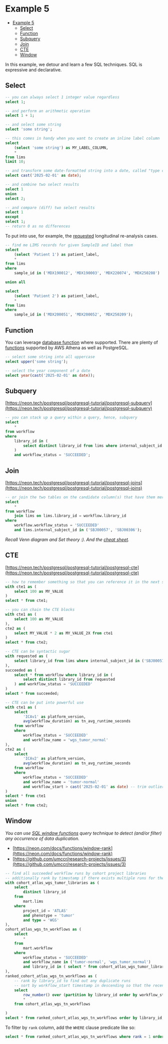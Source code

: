 # Example 5

<!-- TOC -->
* [Example 5](#example-5)
  * [Select](#select)
  * [Function](#function)
  * [Subquery](#subquery)
  * [Join](#join)
  * [CTE](#cte)
  * [Window](#window)
<!-- TOC -->


In this example, we detour and learn a few SQL techniques. SQL is expressive and declarative.


## Select

```sql
-- you can always select 1 integer value regardless
select 1;
```

```sql
-- and perform an arithmetic operation
select 1 + 1;
```

```sql
-- and select some string
select 'some string';
```

```sql
-- this comes in handy when you want to create an inline label column
select 
    (select 'some string') as MY_LABEL_COLUMN,
    *
from lims
limit 10;
```

```sql
-- and transform some date-formatted string into a date, called "type casting"
select cast('2025-02-01' as date);
```

```sql
-- and combine two select results
select 1
union
select 2;
```

```sql
-- and compare (diff) two select results
select 1
except
select 1;
-- return 0 as no differences
```

To put into use, for example, the [requested](https://umccr.slack.com/archives/CP356DDCH/p1746170088163169) longitudinal re-analysis cases.

```sql
-- find me LIMS records for given SampleID and label them
select 
    (select 'Patient 1') as patient_label, 
    * 
from lims 
where 
    sample_id in ('MDX190012', 'MDX190003', 'MDX220074', 'MDX250208')

union all

select 
    (select 'Patient 2') as patient_label, 
    * 
from lims 
where 
    sample_id in ('MDX200051', 'MDX200052', 'MDX250209');
```

## Function

You can leverage [database function](https://www.google.com/search?q=database+function) where supported. There are plenty of [functions](https://docs.aws.amazon.com/athena/latest/ug/functions-env3.html) supported by AWS Athena as well as PostgreSQL.

```sql
-- select some string into all uppercase
select upper('some string');
```

```sql
-- select the year component of a date
select year(cast('2025-02-01' as date));
```

## Subquery

[https://neon.tech/postgresql/postgresql-tutorial/postgresql-subquery](https://neon.tech/postgresql/postgresql-tutorial/postgresql-subquery)

```sql
-- you can stack up a query within a query, hence, subquery
select 
    * 
from workflow 
where 
    library_id in (
        select distinct library_id from lims where internal_subject_id in ('SBJ00057', 'SBJ00306')
    ) 
    and workflow_status = 'SUCCEEDED';
```

## Join

[https://neon.tech/postgresql/postgresql-tutorial/postgresql-joins](https://neon.tech/postgresql/postgresql-tutorial/postgresql-joins)

```sql
-- or join the two tables on the candidate column(s) that have them merged
select 
    * 
from workflow
    join lims on lims.library_id = workflow.library_id
where 
    workflow.workflow_status = 'SUCCEEDED'
    and lims.internal_subject_id in ('SBJ00057', 'SBJ00306');
```
_Recall Venn diagram and Set theory :). And the [cheat sheet](https://www.google.com/search?q=sql+join+cheat+sheet)._

## CTE

[https://neon.tech/postgresql/postgresql-tutorial/postgresql-cte](https://neon.tech/postgresql/postgresql-tutorial/postgresql-cte)

```sql
-- how to remember something so that you can reference it in the next step
with cte1 as (
    select 100 as MY_VALUE
)
select * from cte1;
```

```sql
-- you can chain the CTE blocks
with cte1 as (
    select 100 as MY_VALUE
),
cte2 as (
    select MY_VALUE * 2 as MY_VALUE_2X from cte1
)
select * from cte2;
```

```sql
-- CTE can be syntactic sugar
with requested as (
    select library_id from lims where internal_subject_id in ('SBJ00057', 'SBJ00306')
),
succeeded as (
    select * from workflow where library_id in (
        select distinct library_id from requested
    ) and workflow_status = 'SUCCEEDED'
)
select * from succeeded;
```

```sql
-- CTE can be put into powerful use
with cte1 as (
    select 
        'ICAv1' as platform_version, 
        avg(workflow_duration) as tn_avg_runtime_seconds 
    from workflow 
    where 
        workflow_status = 'SUCCEEDED' 
        and workflow_name = 'wgs_tumor_normal'
),
cte2 as (
    select 
        'ICAv2' as platform_version, 
        avg(workflow_duration) as tn_avg_runtime_seconds 
    from workflow 
    where 
        workflow_status = 'SUCCEEDED' 
        and workflow_name = 'tumor-normal'
        and workflow_start > cast('2025-02-01' as date) -- trim outlier
)
select * from cte1
union
select * from cte2;
```

## Window

_You can use [SQL window functions](https://www.google.com/search?q=SQL+window+functions) query technique to detect (and/or filter) any occurrence of data duplication._

- [https://neon.com/docs/functions/window-rank](https://neon.com/docs/functions/window-rank)
- [https://github.com/umccr/research-projects/issues/3](https://github.com/umccr/research-projects/issues/3)

```sql
-- find all succeeded workflow runs by cohort project libraries
-- additionally rank by timestamp if there exists multiple runs for the library
with cohort_atlas_wgs_tumor_libraries as (
    select
        distinct library_id
    from
        mart.lims
    where
        project_id = 'ATLAS'
        and phenotype = 'tumor'
        and type = 'WGS'
),
cohort_atlas_wgs_tn_workflows as (
    select
        *
    from
        mart.workflow
    where
        workflow_status = 'SUCCEEDED'
        and workflow_name in ('tumor-normal', 'wgs_tumor_normal')
        and library_id in ( select * from cohort_atlas_wgs_tumor_libraries )
),
ranked_cohort_atlas_wgs_tn_workflows as (
    -- rank by library_id to find out any duplicate runs
    -- sort by workflow_start timestamp in descending so that the recent one get rank 1
    select
        row_number() over (partition by library_id order by workflow_start desc) as rank,
        *
    from cohort_atlas_wgs_tn_workflows

)
select * from ranked_cohort_atlas_wgs_tn_workflows order by library_id;
```

To filter by `rank` column, add the `WHERE` clause predicate like so:
```sql
select * from ranked_cohort_atlas_wgs_tn_workflows where rank = 1 order by library_id;
```

